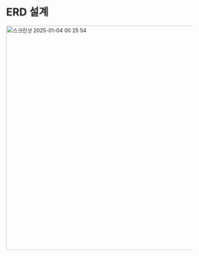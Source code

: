 # ERD 설계

<img width="607" alt="스크린샷 2025-01-04 00 25 54" src="https://github.com/user-attachments/assets/7ad02532-ed9c-4c81-ae66-a7a9aebe26c9" />

